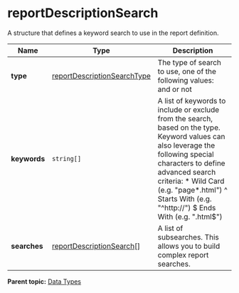# reportDescriptionSearch

A structure that defines a keyword search to use in the report definition.

|Name|Type|Description|
|----|----|-----------|
| **type** | [reportDescriptionSearchType](r_reportDescriptionSearchType.md#) | The type of search to use, one of the following values: and or not |
| **keywords** | `string[]` | A list of keywords to include or exclude from the search, based on the type. Keyword values can also leverage the following special characters to define advanced search criteria: * Wild Card (e.g. "page*.html") ^ Starts With (e.g. "^http://") $ Ends With (e.g. ".html$") |
| **searches** | [reportDescriptionSearch](r_reportDescriptionSearch.md#)[] |A list of subsearches. This allows you to build complex report searches.|

**Parent topic:** [Data Types](../data_types/datatypes.md)

